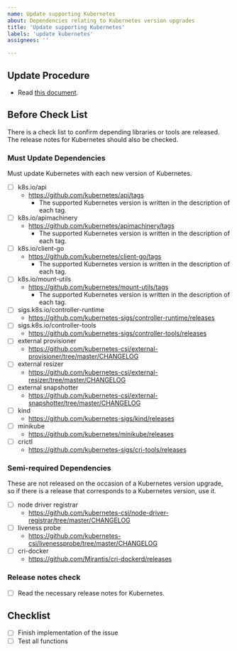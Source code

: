 ```yaml
---
name: Update supporting Kubernetes
about: Dependencies relating to Kubernetes version upgrades
title: 'Update supporting Kubernetes'
labels: 'update kubernetes'
assignees: ''

---
```


## Update Procedure

- Read [this document](https://github.com/syself/csi-topolvm/blob/main/docs/maintenance.md).

## Before Check List

There is a check list to confirm depending libraries or tools are released. The release notes for Kubernetes should also be checked.

### Must Update Dependencies

Must update Kubernetes with each new version of Kubernetes.

- [ ] k8s.io/api
  - <https://github.com/kubernetes/api/tags>
    - The supported Kubernetes version is written in the description of each tag.
- [ ] k8s.io/apimachinery
  - <https://github.com/kubernetes/apimachinery/tags>
    - The supported Kubernetes version is written in the description of each tag.
- [ ] k8s.io/client-go
  - <https://github.com/kubernetes/client-go/tags>
    - The supported Kubernetes version is written in the description of each tag.
- [ ] k8s.io/mount-utils
  - <https://github.com/kubernetes/mount-utils/tags>
    - The supported Kubernetes version is written in the description of each tag.
- [ ] sigs.k8s.io/controller-runtime
  - <https://github.com/kubernetes-sigs/controller-runtime/releases>
- [ ] sigs.k8s.io/controller-tools
  - <https://github.com/kubernetes-sigs/controller-tools/releases>
- [ ] external provisioner
  - <https://github.com/kubernetes-csi/external-provisioner/tree/master/CHANGELOG>
- [ ] external resizer
  - <https://github.com/kubernetes-csi/external-resizer/tree/master/CHANGELOG>
- [ ] external snapshotter
  - <https://github.com/kubernetes-csi/external-snapshotter/tree/master/CHANGELOG>
- [ ] kind
  - <https://github.com/kubernetes-sigs/kind/releases>
- [ ] minikube
  - <https://github.com/kubernetes/minikube/releases>
- [ ] crictl
  - <https://github.com/kubernetes-sigs/cri-tools/releases>

### Semi-required Dependencies

These are not released on the occasion of a Kubernetes version upgrade, so if there is a release that corresponds to a Kubernetes version, use it.

- [ ] node driver registrar
  - <https://github.com/kubernetes-csi/node-driver-registrar/tree/master/CHANGELOG>
- [ ] liveness probe
  - <https://github.com/kubernetes-csi/livenessprobe/tree/master/CHANGELOG>
- [ ] cri-docker
  - <https://github.com/Mirantis/cri-dockerd/releases>

### Release notes check

- [ ] Read the necessary release notes for Kubernetes.

## Checklist

- [ ] Finish implementation of the issue
- [ ] Test all functions
